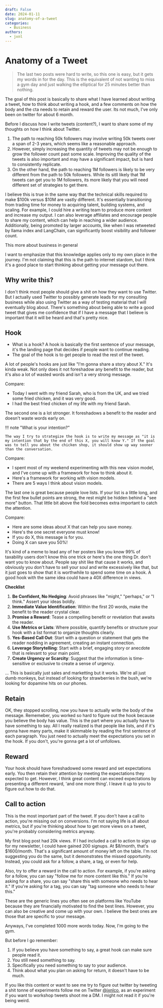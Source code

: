 ```yaml
---
draft: False
date: 2024-01-11
slug: anatomy-of-a-tweet
categories:
  - Business
authors:
  - jxnl
---
```


# Anatomy of a Tweet

> The last two posts were hard to write, so this one is easy, but it gets my words in for the day. This is the equivalent of not wanting to miss a gym day and just walking the elliptical for 25 minutes better than nothing.

The goal of this post is basically to share what I have learned about writing a tweet, how to think about writing a hook, and a few comments on how the body and the cta needs to retain and reward the user. Its not much, I've only been on twitter for about 6 month.

<!-- more -->

Before I discuss how I write tweets (content?), I want to share some of my thoughts on how I think about Twitter.

1. The path to reaching 50k followers may involve writing 50k tweets over a span of 2-3 years, which seems like a reasonable approach.
2. However, simply increasing the quantity of tweets may not be enough to grow the follower count past some scale. Improving the quality of the tweets is also important and may have a significant impact, but is hard to consistently replicate.
3. On the other hand, the path to reaching 1M followers is likely to be very different from the path to 50k followers. While its sitll likely that 1M tweets can get you to 1M followers, its more likely that you will need different set of strategies to get there.

I believe this is true in the same way that the technical skills required to make $100k versus $10M are vastly different. It's essentially transitioning from trading time for money to acquiring talent, building systems, and scaling. For example, I could hire a writing team to produce more content and increase my output. I can also leverage affiliates and encourage people to share my content, which can help in reaching a wider audience. Additionally, being promoted by larger accounts, like when I was retweeted by llama index and LangChain, can significantly boost visibility and follower count.

This more about business in general

I want to emphasize that this knowledge applies only to my own place in the journey. I'm not claiming that this is the path to internet stardom, but I think it's a good place to start thinking about getting your message out there.

## Why write this?

I don't think most people should give a shit on how they want to use Twitter. But I actually used Twitter to possibly generate leads for my consulting business while also using Twitter as a way of testing material that I will eventually blog about. There's something about being able to write a good tweet that gives me confidence that if I have a message that I believe is important that it will be heard and that's pretty nice.

## Hook

- What is a hook? A hook is basically the first sentence of your message, it's the landing page that decides if people want to continue reading.
- The goal of the hook is to get people to read the rest of the tweet.

A lot of people's hooks are just like "I'm gonna share a story about X." It's kinda weak. Not only does it not foreshadow any benefit to the reader, but it's also a lot of wasted words and isn't a very strong message.

Compare:

- Today I went with my friend Sarah, who is from the UK, and we tried some fried chicken, and it was very good.
- I had the best fried chicken of my life with my friend Sarah.

The second one is a lot stronger. It foreshadows a benefit to the reader and doesn't waste words early on.

!!! note "What is your intention?"

    The way I try to strategize the hook is to write my message as "it is my intention that by the end of this X, you will know Y." If the goal was to tell you about the chicken shop, it should show up way sooner than the conversation.

Compare:

- I spent most of my weekend experimenting with this new vision model, and I've come up with a framework for how to think about it.
- Here's a framework for working with vision models.
- There are 5 ways I think about vision models.

The last one is great because people love lists. If your list is a little long, and the first few bullet points are strong, the rest might be hidden behind a "see more" button. That little bit above the fold becomes extra important to catch the attention.

Compare:

- Here are some ideas about X that can help you save money.
- Here's the one secret everyone must know!
- If you do X, this message is for you.
- Doing X can save you 50%!

It's kind of a meme to lead any of her posters like you know 99% of taxability users don't know this one trick or here's the one thing Dr. don't want you to know about. People say shit like that cause it works, and obviously you don't have to sell your soul and write excessively like that, but it just goes to show that it is worthwhile to spend some time on a hook. A good hook with the same idea could have a 40X difference in views.

**Checklist**

1. **Be Confident, No Hedging**: Avoid phrases like "might," "perhaps," or "I think." Assert your ideas boldly.
2. **Immediate Value Identification**: Within the first 20 words, make the benefit to the reader crystal clear.
3. **Promise a Reward**: Tease a compelling benefit or revelation that awaits the reader.
4. **Use Metrics or Lists**: Where possible, quantify benefits or structure your hook with a list format to organize thoughts clearly.
5. **Yes-Based Call Out**: Start with a question or statement that gets the reader nodding in agreement, creating an instant connection.
6. **Leverage Storytelling**: Start with a brief, engaging story or anecdote that is relevant to your main point.
7. **Create Urgency or Scarcity**: Suggest that the information is time-sensitive or exclusive to create a sense of urgency.

... This is basically just sales and marketting but it works. We're all just dumb monkeys, but instead of looking for strawberries in the bush, we're looking for dopamine hits on our phones.

## Retain

OK, they stopped scrolling, now you have to actually write the body of the message. Rememeber, you worked so hard to figure out the hook because you believe the body has value. This is the part where you actually have to have something to say. All I really realized is that people like lists, and if it's gonna have many parts, make it skimmable by reading the first sentence of each paragraph. You just need to actually meet the expectations you set in the hook. If you don't, you're gonna get a lot of unfollows.

## Reward

Your hook should have foreshadowed some reward and set expectations early. You then retain their attention by meeting the expectations they expected to get. However, I think great content can exceed expectations by presenting a different reward, 'and one more thing'. I leave it up to you to figure out how to do that.

## Call to action

This is the most important part of the tweet. If you don't have a call to action, you're missing out on conversions. I'm not saying life is all about metrics, but if you're thinking about how to get more views on a tweet, you're probably considering metrics anyway.

My first blog post had 20k views. If I had included a call to action to sign up for my newsletter, I could have gained 200 signups. At $8/month, that's $1600/month. That's a significant amount of money left on the table. I'm not suggesting you do the same, but it demonstrates the missed opportunity. Instead, you could ask for a follow, a share, a tag, or even for help.

Also, try to offer a reward in the call to action. For example, if you're asking for a follow, you can say "follow me for more content like this." If you're asking for a share, you can say "share this with someone who needs to hear it." If you're asking for a tag, you can say "tag someone who needs to hear this."

These are the generic lines you often see on platforms like YouTube because they are financially motivated to find the best lines. However, you can also be creative and come up with your own. I believe the best ones are those that are specific to your message.

Anyways, I've completed 1000 more words today. Now, I'm going to the gym.

But before I go remember:

1. If you believe you have something to say, a great hook can make sure people read it.
2. You still need something to say.
3. Specifically you need something to say to your audience.
4. Think about what you plan on asking for return, it doesn't have to be much.

If you like this content or want to see me try to figure out twitter by tweeting a shit tonne of experiments follow me on Twitter [@jxnlco](https://twitter.com/jxnlco), as an experiment if you want to workshop tweets shoot me a DM. I might not read it if you're being weird.
